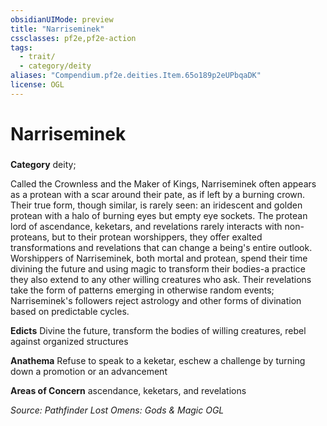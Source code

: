 ```yaml
---
obsidianUIMode: preview
title: "Narriseminek"
cssclasses: pf2e,pf2e-action
tags:
  - trait/
  - category/deity
aliases: "Compendium.pf2e.deities.Item.65o189p2eUPbqaDK"
license: OGL
---
```

# Narriseminek

### 

**Category** deity; 




Called the Crownless and the Maker of Kings, Narriseminek often appears as a protean with a scar around their pate, as if left by a burning crown. Their true form, though similar, is rarely seen: an iridescent and golden protean with a halo of burning eyes but empty eye sockets. The protean lord of ascendance, keketars, and revelations rarely interacts with non-proteans, but to their protean worshippers, they offer exalted transformations and revelations that can change a being's entire outlook. Worshippers of Narriseminek, both mortal and protean, spend their time divining the future and using magic to transform their bodies-a practice they also extend to any other willing creatures who ask. Their revelations take the form of patterns emerging in otherwise random events; Narriseminek's followers reject astrology and other forms of divination based on predictable cycles.

**Edicts** Divine the future, transform the bodies of willing creatures, rebel against organized structures

**Anathema** Refuse to speak to a keketar, eschew a challenge by turning down a promotion or an advancement

**Areas of Concern** ascendance, keketars, and revelations

*Source: Pathfinder Lost Omens: Gods & Magic*
*OGL*